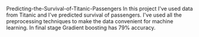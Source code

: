  Predicting-the-Survival-of-Titanic-Passengers
 In this project I've used data from Titanic and I've predicted survival of passengers.
 I've used all the preprocessing techniques to make the data convenient for machine learning.
 In final stage Gradient boosting has 79% accuracy.
